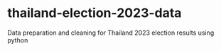 # thailand-election-2023-data
Data preparation and cleaning for Thailand 2023 election results using python
